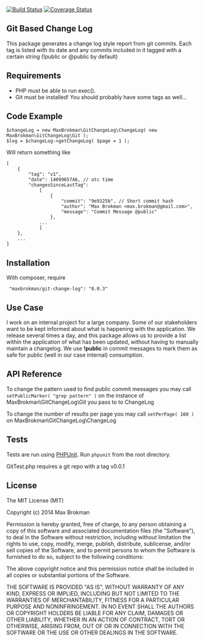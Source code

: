 [![Build Status](https://travis-ci.org/maxbrokman/gitChangeLog.svg?branch=master)](https://travis-ci.org/maxbrokman/gitChangeLog)
[![Coverage Status](https://img.shields.io/coveralls/maxbrokman/gitChangeLog.svg)](https://coveralls.io/r/maxbrokman/gitChangeLog)

## Git Based Change Log

This package generates a change log style report from git commits. Each tag is listed with its date and any commits included in it tagged with a certain string (!public or @public by default)

## Requirements

- PHP must be able to run exec().
- Git must be installed! You should probably have some tags as well...

##

## Code Example

    $changeLog = new MaxBrokman\GitChangeLog\ChangeLog( new MaxBrokman\GitChangeLog\Git );
    $log = $changeLog->getChangeLog( $page = 1 );


Will return something like

    [
        {
            "tag": "v1",
            "date": 1409965746, // utc time
            "changesSinceLastTag":
                [
                    {
                        "commit": "9e9125b", // Short commit hash
                        "author": "Max Brokman <max.brokman@gmail.com>",
                        "message": "Commit Message @public"
                    },
                ...
                ]
        },
        ...
    ]

## Installation

With composer, require


     "maxbrokman/git-change-log": "0.0.3"

## Use Case

I work on an internal project for a large company. Some of our stakeholders want to be kept informed about what is happening with the application.
We release several times a day, and this package allows us to provide a list within the application of what has been updated, without having to manually maintain a changelog.
We use **!public** in commit messages to mark them as safe for public (well in our case internal) consumption.

## API Reference

To change the pattern used to find public commit messages you may call `setPublicMarker( "grep pattern" )` on the instance of MaxBrokman\GitChangeLog\Git you pass to to ChangeLog


To change the number of results per page you may call `setPerPage( 100 )` on MaxBrokman\GitChangeLog\ChangeLog

## Tests

Tests are run using [PHPUnit](https://phpunit.de/ "PHPUnit"). Run `phpunit` from the root directory.

GitTest.php requires a git repo with a tag v0.0.1

## License

The MIT License (MIT)

Copyright (c) 2014 Max Brokman

Permission is hereby granted, free of charge, to any person obtaining a copy
of this software and associated documentation files (the "Software"), to deal
in the Software without restriction, including without limitation the rights
to use, copy, modify, merge, publish, distribute, sublicense, and/or sell
copies of the Software, and to permit persons to whom the Software is
furnished to do so, subject to the following conditions:

The above copyright notice and this permission notice shall be included in all
copies or substantial portions of the Software.

THE SOFTWARE IS PROVIDED "AS IS", WITHOUT WARRANTY OF ANY KIND, EXPRESS OR
IMPLIED, INCLUDING BUT NOT LIMITED TO THE WARRANTIES OF MERCHANTABILITY,
FITNESS FOR A PARTICULAR PURPOSE AND NONINFRINGEMENT. IN NO EVENT SHALL THE
AUTHORS OR COPYRIGHT HOLDERS BE LIABLE FOR ANY CLAIM, DAMAGES OR OTHER
LIABILITY, WHETHER IN AN ACTION OF CONTRACT, TORT OR OTHERWISE, ARISING FROM,
OUT OF OR IN CONNECTION WITH THE SOFTWARE OR THE USE OR OTHER DEALINGS IN THE
SOFTWARE.
